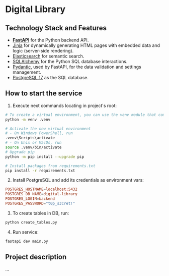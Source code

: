 # Digital Library

## Technology Stack and Features

- [**FastAPI**](https://fastapi.tiangolo.com) for the Python backend API.
- [Jinja](https://jinja.palletsprojects.com/en/3.1.x/) for dynamically generating HTML pages with embedded data and logic (server-side rendering).
- [Elasticsearch](https://www.elastic.co/elasticsearch) for semantic search.
- [SQLAlchemy](https://https://www.sqlalchemy.org/) for the Python SQL database interactions.
- [Pydantic](https://docs.pydantic.dev), used by FastAPI, for the data validation and settings management.
- [PostgreSQL 17](https://www.postgresql.org) as the SQL database.

## How to start the service
1. Execute next commands locating in project's root:
```bash
# To create a virtual environment, you can use the venv module that comes with Python
python -m venv .venv

# Activate the new virtual environment
# - On Windows PowerShell, run
.venv\Scripts\activate
# - On Unix or MacOs, run
source .venv/bin/activate
# Upgrade pip
python -m pip install --upgrade pip

# Install packages from requirements.txt
pip install -r requirements.txt
```
2. Install PostgreSQL and add its credentials as environment vars:
```conf
POSTGRES_HOSTNAME=localhost:5432
POSTGRES_DB_NAME=digital-library
POSTGRES_LOGIN=backend
POSTGRES_PASSWORD="t0p_s3cret!"
```
3. To create tables in DB, run:
```bash
python create_tables.py
```
4. Run service:
```bash
fastapi dev main.py
```

## Project description
...

